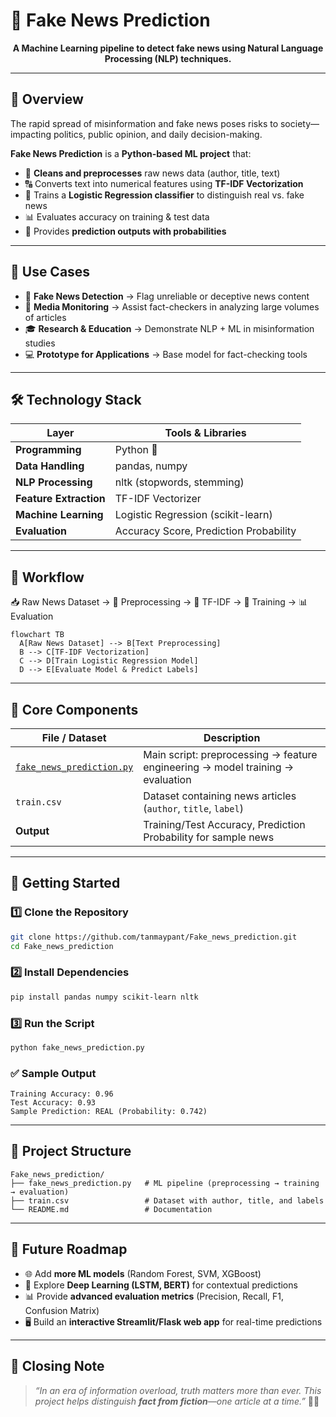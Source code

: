 # 📰 Fake News Prediction

<p align="center">  
  <strong>A Machine Learning pipeline to detect fake news using Natural Language Processing (NLP) techniques.</strong>  
</p>  

---

## 📖 Overview

The rapid spread of misinformation and fake news poses risks to society—impacting politics, public opinion, and daily decision-making.

**Fake News Prediction** is a **Python-based ML project** that:

* 🧹 **Cleans and preprocesses** raw news data (author, title, text)
* 🔠 Converts text into numerical features using **TF-IDF Vectorization**
* 🤖 Trains a **Logistic Regression classifier** to distinguish real vs. fake news
* 📊 Evaluates accuracy on training & test data
* 📝 Provides **prediction outputs with probabilities**

---

## 🎯 Use Cases

* 🚨 **Fake News Detection** → Flag unreliable or deceptive news content
* 📰 **Media Monitoring** → Assist fact-checkers in analyzing large volumes of articles
* 🎓 **Research & Education** → Demonstrate NLP + ML in misinformation studies
* 💻 **Prototype for Applications** → Base model for fact-checking tools

---

## 🛠️ Technology Stack

| Layer                  | Tools & Libraries                      |
| ---------------------- | -------------------------------------- |
| **Programming**        | Python 🐍                              |
| **Data Handling**      | pandas, numpy                          |
| **NLP Processing**     | nltk (stopwords, stemming)             |
| **Feature Extraction** | TF-IDF Vectorizer                      |
| **Machine Learning**   | Logistic Regression (scikit-learn)     |
| **Evaluation**         | Accuracy Score, Prediction Probability |

---

## 🧭 Workflow

📥 Raw News Dataset → 🧹 Preprocessing → 🔡 TF-IDF → 🤖 Training → 📊 Evaluation

```mermaid
flowchart TB
  A[Raw News Dataset] --> B[Text Preprocessing]
  B --> C[TF-IDF Vectorization]
  C --> D[Train Logistic Regression Model]
  D --> E[Evaluate Model & Predict Labels]
```

---

## 📜 Core Components

| File / Dataset                                         | Description                                                                    |
| ------------------------------------------------------ | ------------------------------------------------------------------------------ |
| [`fake_news_prediction.py`](./fake_news_prediction.py) | Main script: preprocessing → feature engineering → model training → evaluation |
| `train.csv`                                            | Dataset containing news articles (`author`, `title`, `label`)                  |
| **Output**                                             | Training/Test Accuracy, Prediction Probability for sample news                 |

---

## 🚀 Getting Started

### 1️⃣ Clone the Repository

```bash
git clone https://github.com/tanmaypant/Fake_news_prediction.git
cd Fake_news_prediction
```

### 2️⃣ Install Dependencies

```bash
pip install pandas numpy scikit-learn nltk
```

### 3️⃣ Run the Script

```bash
python fake_news_prediction.py
```

### ✅ Sample Output

```
Training Accuracy: 0.96  
Test Accuracy: 0.93  
Sample Prediction: REAL (Probability: 0.742)
```

---

## 📁 Project Structure

```plaintext
Fake_news_prediction/
├── fake_news_prediction.py   # ML pipeline (preprocessing → training → evaluation)
├── train.csv                 # Dataset with author, title, and labels
└── README.md                 # Documentation
```

---

## 🔮 Future Roadmap

* 🌐 Add **more ML models** (Random Forest, SVM, XGBoost)
* 🤖 Explore **Deep Learning (LSTM, BERT)** for contextual predictions
* 📊 Provide **advanced evaluation metrics** (Precision, Recall, F1, Confusion Matrix)
* 🖥️ Build an **interactive Streamlit/Flask web app** for real-time predictions

---

## 🌟 Closing Note

> *“In an era of information overload, truth matters more than ever.
> This project helps distinguish **fact from fiction**—one article at a time.”* 📰✨
